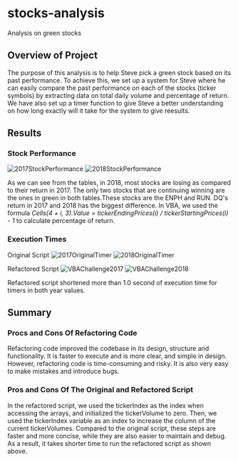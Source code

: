 # stocks-analysis
Analysis on green stocks

## Overview of Project

The purpose of this analysis is to help Steve pick a green stock based on its past performance. To achieve this, we set up a system for Steve where he can easily compare the past performance on each of the stocks (ticker symbols) by extracting data on total daily volume and percentage of return. We have also set up a timer function to give Steve a better understanding on how long exactly will it take for the system to give reesults.

## Results

### Stock Performance
![2017StockPerformance](2017_Stock_Performance.png)
![2018StockPerformance](2018_Stock_Performance.png)

As we can see from the tables, in 2018, most stocks are losing as compared to their return in 2017. The only two stocks that are continuing winning are the ones in green in both tables.These stocks are the ENPH and RUN. DQ's return in 2017 and 2018 has the biggest difference. In VBA, we used the formula *Cells(4 + i, 3).Value = tickerEndingPrices(i) / tickerStartingPrices(i) - 1* to calculate percentage of return.

### Execution Times
Original Script
![2017OriginalTimer](2017_Original_Timer.png)
![2018OriginalTimer](2018_Original_Timer.png)

Refactored Script
![VBAChallenge2017](VBA_Challenge_2017.png)
![VBAChallenge2018](VBA_Challenge_2018.png)

Refactored script shortened more than 1.0 second of execution time for timers in both year values.

## Summary
### Procs and Cons Of Refactoring Code
Refactoring code improved the codebase in its design, structure and functionality. It is faster to execute and is more clear, and simple in design. 
However, refactoring code is time-consuming and risky. It is also very easy to make mistakes and introduce bugs. 
### Pros and Cons Of The Original and Refactored Script
In the refactored script, we used the tickerIndex as the index when accessing the arrays, and initialized the tickerVolume to zero. Then, we used the tickerIndex variable as an index to increase the column of the current tickerVolumes. Compared to the original script, these steps are faster and more concise, while they are also easier to maintain and debug. As a result, it takes shorter time to run the refactored script as shown above. 
